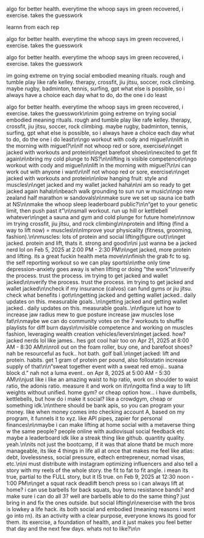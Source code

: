 algo for better health. everytime the whoop says im green recovered, i exercise. takes the guesswork

learnn from each rep

algo for better health. everytime the whoop says im green recovered, i exercise. takes the guesswork

algo for better health. everytime the whoop says im green recovered, i exercise. takes the guesswork

im going extreme on trying social embodied meaning rituals. rough and tumble play like rafe kelley. therapy, crossfit, jiu jitsu, soccer, rock climbing. maybe rugby, badminton, tennis, surfing, gpt what else is possible, so i always have a choice each day what to do, do the one i do least

algo for better health. everytime the whoop says im green recovered, i exercise. takes the guesswork\n\nim going extreme on trying social embodied meaning rituals. rough and tumble play like rafe kelley. therapy, crossfit, jiu jitsu, soccer, rock climbing. maybe rugby, badminton, tennis, surfing, gpt what else is possible, so i always have a choice each day what to do, do the one i do least\n\ngo workout with cody and miguel\n\nlift in the morning with miguel?\n\nIf not whoop red or sore, exercise\n\nget jacked with workouts and protein\n\nget barefoot shoes\n\nexcited to get fit again\n\nbring my cold plunge to NS?\n\nlifting is visible competence\n\ngo workout with cody and miguel\n\nlift in the morning with miguel?\n\ni can work out with anyone i want\n\nIf not whoop red or sore, exercise\n\nget jacked with workouts and protein\n\nlow hanging fruit: style and muscles\n\nget jacked and my wallet jacked haha\n\ni am so ready to get jacked again haha\n\nbeach walk grounding to sun run w music\n\ngo new zealand half marathon w sandovals\n\nmake sure we set up sauna ice bath at NS\n\nmake the whoop sleep leaderboard public?\n\n“get to your genetic limit, then push past it”\n\nsmall workout. run up hill or kettlebell whatever\n\nget a sauna and gym and cold plunge for future home\n\nnow im trying crossfit, jiu jitsu, and rock climbing\n\nprotein and lifting (find a way to lift now) = muscles\n\nImprove your physicality (fitness, grooming, fashion).\n\nmuscles: lots of protein and social lifting(figure out)\n\nget jacked. protein and lift, thats it. strong and good\n\ni just wanna be a jacked nerd lol on Feb 5, 2025 at 2:00 PM - 2:30 PM\n\nget jacked, more protein and lifting. its a great fuckin health meta move\n\nfinish the grab fc to sg. the self reporting workout so we can play sports\n\nthe only time depression-anxiety goes away is when lifting or doing "the work"\n\nverify the process. trust the process. im trying to get jacked and wallet jacked\n\nverify the process. trust the process. im trying to get jacked and wallet jacked\n\ncheck if my insurance (calvos) can fund gyms or jiu jitsu. check what benefits i got\n\ngetting jacked and getting wallet jacked.. daily updates on this. measurable goals..\n\ngetting jacked and getting wallet jacked.. daily updates on this. measurable goals..\n\nfigure iut how to increase jaw radius mew to gue posture increase jaw muscles lose fat\n\nmaybe we can do community votes on the 7 workouts to shuffle playlists for diff burn days\n\nvisible competence and working on muscles fashion, leveraging wealth creation vehicles/levers\n\nget jacked. how? jacked nerds lol like james.. hes got cool hair too on Apr 21, 2025 at 8:00 AM - 8:30 AM\n\nroll out on the foam roller, buy one, and barefoot shoes? nah be resourceful as fuck.. hot bath. golf ball.\n\nget jacked: lift and protein. habits. get 1 gram of protein per pound, also follostatin increase supply of that\n\n“sweat together event with a sweat red emoji.. suana block d.” nah not a luma event.. on Apr 8, 2025 at 5:00 AM - 5:30 AM\n\njust like i like an amazing waist to hip ratio, work on shoulder to waist ratio, the adonis ratio. measure it and work on it\n\ngotta find a way to lift weights without unified. home gym? or cheap option how... i have dumbells, kettlebells, but how do i make it social? like a crowdgym, cheap or something idk.\n\nthere should be bank apis, so you can program your money. like when money comes into checking account A, based on my program, it funnels it to xyz. like API pipes, zapier for personal finances\n\nmaybe i can make lifting at home social with a metaverse thing w the same people? people online with audiovisual social feedback etc maybe a leaderboard idk like a streak thing like github. quantity quality. yeah.\n\nits not just the bootcamp, if it was that alone thatd be much more manageable, its like 4 things in life all at once that makes me feel like atlas: debt, lovelessness, social pressure, edtech entrepreneur, nomad visas, etc.\n\ni must distribute with instagram optimizing influencers and also tell a story with my reels of the whole story. the fit to fat to fit angle. i mean its true, partial to the FULL story, but it IS true. on Feb 9, 2025 at 12:30 noon - 1:00 PM\n\nget a squat rack deadlift bench press so i can always lift at home? i can use barbells for back squats, buy temu resistance bands? and make sure i can do all 3? well are barbells able to do the same thing? just bring in and fix the ones outside. but social lifting\n\nexercise with the bros is lowkey a life hack. its both social and embodied (meaning reasons i wont go into rn). its an activity with a clear purpose, everyone knows its good for them. its exercise, a foundation of health, and it just makes you feel better that day and the next few days. whats not to like?\n\n